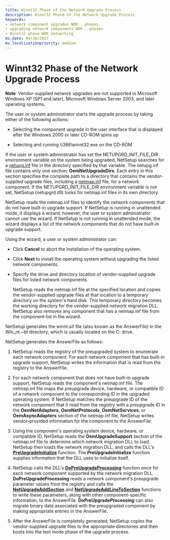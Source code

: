 ```yaml
---
title: Winnt32 Phase of the Network Upgrade Process
description: Winnt32 Phase of the Network Upgrade Process
keywords:
- network component upgrades WDK , phases
- upgrading network components WDK , phases
- Winnt32 phase WDK networking
ms.date: 04/20/2017
ms.localizationpriority: medium
---
```


# Winnt32 Phase of the Network Upgrade Process





**Note**  Vendor-supplied network upgrades are not supported in Microsoft Windows XP (SP1 and later), Microsoft Windows Server 2003, and later operating systems.

 

The user or system administrator starts the upgrade process by taking either of the following actions:

-   Selecting the component upgrade in the user interface that is displayed after the Windows 2000 or later CD-ROM spins up

-   Selecting and running \\i386\\winnt32.exe on the CD-ROM

If the user or system administrator has set the NETUPGRD\_INIT\_FILE\_DIR environment variable on the system being upgraded, NetSetup searches for a [netupg.inf](creating-a-netupg-inf-file.md) file in the directory specified by that variable. The netupg.inf file contains only one section: **OemNetUpgradeDirs**. Each entry in this section specifies the complete path to a directory that contains the vendor-supplied upgrade files, including a [netmap.inf](creating-a-netmap-inf-file.md) file, for a network component. If the NETUPGRD\_INIT\_FILE\_DIR environment variable is not set, NetSetup (netupgrd.dll) looks for netmap.inf files in its own directory.

NetSetup reads the netmap.inf files to identify the network components that do not have built-in upgrade support. If NetSetup is running in unattended mode, it displays a wizard; however, the user or system administrator cannot use the wizard. If NetSetup is not running in unattended mode, the wizard displays a list of the network components that do not have built-in upgrade support.

Using the wizard, a user or system administrator can:

-   Click **Cancel** to abort the installation of the operating system.

-   Click **Next** to install the operating system without upgrading the listed network components.

-   Specify the drive and directory location of vendor-supplied upgrade files for listed network components.

    NetSetup reads the netmap.inf file at the specified location and copies the vendor-supplied upgrade files at that location to a temporary directory on the system's hard disk. This temporary directory becomes the working directory for the vendor-supplied network migration DLL. NetSetup also removes any component that has a netmap.inf file from the component list in the wizard.

NetSetup generates the winnt.sif file (also known as the AnswerFile) in the $Win\_nt$.~bt directory, which is usually located on the C: drive.

NetSetup generates the AnswerFile as follows:

1.  NetSetup reads the registry of the preupgraded system to enumerate each network component. For each network component that has built-in upgrade support, NetSetup writes the information that is read from the registry to the AnswerFile.

2.  For each network component that does not have built-in upgrade support, NetSetup reads the component's netmap.inf file. The netmap.inf file maps the preupgrade device, hardware, or compatible ID of a network component to the corresponding ID in the upgraded operating system. If NetSetup matches the preupgrade ID of the network component that it read from the registry with a preupgrade ID in the **OemNetAdapters**, **OemNetProtocols**, **OemNetServices**, or **OemAsyncAdapters** section of the netmap.inf file, NetSetup writes vendor-provided information for the component to the AnswerFile.

3.  Using the component's operating system device, hardware, or compatible ID, NetSetup reads the **OemUpgradeSupport** section of the netmap.inf file to determine which network migration DLL to load. NetSetup then loads the network migration DLL, and calls the DLL's [**PreUpgradeInitialize**](/previous-versions/windows/hardware/network/ff562439(v=vs.85)) function. The **PreUpgradeInitialize** function supplies information that the DLL uses to initialize itself.

4.  NetSetup calls the DLL's [**DoPreUpgradeProcessing**](/previous-versions/windows/hardware/network/ff545634(v=vs.85)) function once for each network component supported by the network migration DLL. **DoPreUpgradeProcessing** reads a network component's preupgrade parameter values from the registry and calls the [**NetUpgradeAddSection**](/previous-versions/windows/hardware/network/ff559063(v=vs.85)) and [**NetUpgradeAddLineToSection**](/previous-versions/windows/hardware/network/ff559059(v=vs.85)) functions to write these parameters, along with other component-specific information, to the AnswerFile. **DoPreUpgradeProcessing** can also migrate binary data associated with the preupgraded component by making appropriate entries in the AnswerFile.

5.  After the AnswerFile is completely generated, NetSetup copies the vendor-supplied upgrade files to the appropriate directories and then boots into the text mode phase of the upgrade process.

 


